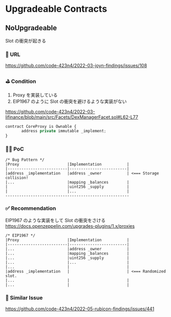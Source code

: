 # Upgradeable Contracts

## NoUpgradeable

Slot の衝突が起きる

### 🔗 URL

https://github.com/code-423n4/2022-03-joyn-findings/issues/108

### ⛳️ Condition

1. Proxy を実装している
2. EIP1967 のように Slot の衝突を避けるような実装がない

https://github.com/code-423n4/2022-03-lifinance/blob/main/src/Facets/DexManagerFacet.sol#L62-L77

```javascript
contract CoreProxy is Ownable {
       address private immutable _implement;
}
```

### 👨‍💻 PoC

```
/* Bug Pattern */
|Proxy                     |Implementation           |
|--------------------------|-------------------------|
|address _implementation   |address _owner           | <=== Storage collision!
|...                       |mapping _balances        |
|                          |uint256 _supply          |
|                          |...                      |
------------------------------------------------------
```

### ✅ Recommendation

EIP1967 のような実装をして Slot の衝突をさける
https://docs.openzeppelin.com/upgrades-plugins/1.x/proxies

```
/* EIP1967 */
|Proxy                     |Implementation           |
|--------------------------|-------------------------|
|...                       |address _owner           |
|...                       |mapping _balances        |
|...                       |uint256 _supply          |
|...                       |...                      |
|...                       |                         |
|address _implementation   |                         | <=== Randomized slot.
|...                       |                         |
|...                       |                         |

```

### 👬 Similar Issue

https://github.com/code-423n4/2022-05-rubicon-findings/issues/441
